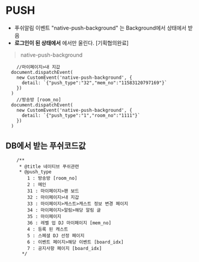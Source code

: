 # PUSH

- 푸쉬알림 이벤트 "native-push-background" 는 Background에서 상태에서 받음
- **로그인이 된 상태에서** 에서만 울린다. [기획협의완료]

> native-push-background

```
    //마이페이지>내 지갑
  document.dispatchEvent(
    new CustomEvent('native-push-background', {
      detail: `{"push_type":"32","mem_no":"11583120797169"}`
    })
  )
    //방송방 [room_no]
  document.dispatchEvent(
    new CustomEvent('native-push-background', {
      detail: `{"push_type":"1","room_no":"1111"}`
    })
  )
```

## DB에서 받는 푸쉬코드값

```
    /**
     * @title 네이티브 푸쉬관련
     * @push_type
        1 : 방송방 [room_no]
        2 : 메인
        31 : 마이페이지>팬 보드
        32 : 마이페이지>내 지갑
        33 : 마이페이지>캐스트>캐스트 정보 변경 페이지
        34 : 마이페이지>알림>해당 알림 글
        35 : 마이페이지
        36 : 레벨 업 DJ 마이페이지 [mem_no]
        4 : 등록 된 캐스트
        5 : 스페셜 DJ 선정 페이지
        6 : 이벤트 페이지>해당 이벤트 [board_idx]
        7 : 공지사항 페이지 [board_idx]
      */
```
